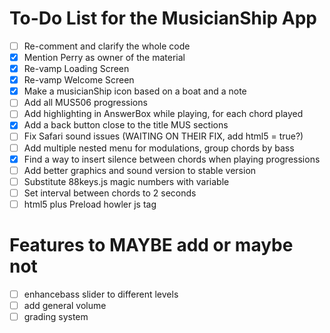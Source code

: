 # To-Do List for the MusicianShip App
- [ ] Re-comment and clarify the whole code
- [x] Mention Perry as owner of the material
- [x] Re-vamp Loading Screen
- [x] Re-vamp Welcome Screen
- [x] Make a musicianShip icon based on a boat and a note
- [ ] Add all MUS506 progressions
- [ ] Add highlighting in AnswerBox while playing, for each chord played
- [x] Add a back button close to the title MUS sections
- [ ] Fix Safari sound issues (WAITING ON THEIR FIX, add html5 = true?)
- [ ] Add multiple nested menu for modulations, group chords by bass
- [x] Find a way to insert silence between chords when playing progressions
- [ ] Add better graphics and sound version to stable version
- [ ] Substitute 88keys.js magic numbers with variable
- [ ] Set interval between chords to 2 seconds
- [ ] html5 plus Preload howler js tag

# Features to MAYBE add or maybe not
- [ ] enhancebass slider to different levels
- [ ] add general volume
- [ ] grading system
